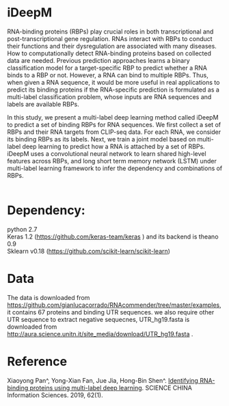 # iDeepM
RNA-binding proteins (RBPs) play crucial roles in both transcriptional and post-transcriptional gene regulation. RNAs interact with RBPs to conduct their functions and their dysregulation are associated with many diseases. How to computationally detect RNA-binding proteins based on collected data are needed. Previous prediction approaches learns a binary classification model for a target-specific RBP to predict whether a RNA binds to a RBP or not.  However, a RNA can bind to multiple RBPs. Thus, when given a RNA sequence,  it would be more useful in real applications to predict its binding proteins if the RNA-specific prediction is formulated as a multi-label classification problem, whose inputs are RNA sequences and labels are available RBPs. <br>

In this study, we present a multi-label deep learning method called iDeepM to predict a set of binding RBPs for RNA sequences. We first collect a set of RBPs and their RNA targets from CLIP-seq data. For each RNA, we consider its binding RBPs as its labels. Next, we train a joint model based on multi-label deep learning to predict how a RNA is attached by a set of RBPs. iDeepM uses a convolutional neural network to learn shared high-level features across RBPs, and long short term memory network (LSTM) under multi-label learning framework to infer the dependency and combinations of RBPs. <br><br>

# Dependency:
python 2.7 <br>
Keras 1.2 (https://github.com/keras-team/keras ) and its backend is theano 0.9 <br>
Sklearn v0.18 (https://github.com/scikit-learn/scikit-learn)

# Data
The data is downloaded from https://github.com/gianlucacorrado/RNAcommender/tree/master/examples, it contains 67 proteins and binding UTR sequences. we also require other UTR sequence to extract negative sequecnes, UTR_hg19.fasta is downloaded from http://aura.science.unitn.it/site_media/download/UTR_hg19.fasta .

# Reference
Xiaoyong Pan^, Yong-Xian Fan, Jue Jia, Hong-Bin Shen^. <a href="https://link.springer.com/article/10.1007/s11432-018-9558-2">Identifying RNA-binding proteins using multi-label deep learning</a>. SCIENCE CHINA Information Sciences. 2019, 62(1). 
